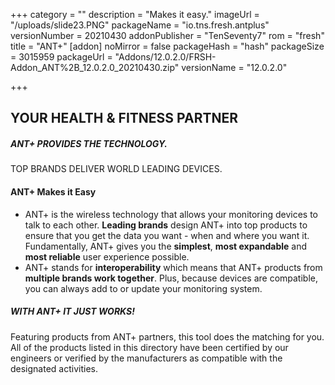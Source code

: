 +++
category = ""
description = "Makes it easy."
imageUrl = "/uploads/slide23.PNG"
packageName = "io.tns.fresh.antplus"
versionNumber = 20210430
addonPublisher = "TenSeventy7"
rom = "fresh"
title = "ANT+"
[addon]
noMirror = false
packageHash = "hash"
packageSize = 3015959
packageUrl = "Addons/12.0.2.0/FRSH-Addon_ANT%2B_12.0.2.0_20210430.zip"
versionName = "12.0.2.0"

+++
## YOUR HEALTH & FITNESS PARTNER

##### ANT+ PROVIDES THE TECHNOLOGY.

TOP BRANDS DELIVER WORLD LEADING DEVICES.

#### ANT+ Makes it Easy

* ANT+ is the wireless technology that allows your monitoring devices to talk to each other. **Leading brands** design ANT+ into top products to ensure that you get the data you want - when and where you want it. Fundamentally, ANT+ gives you the **simplest**, **most expandable** and **most reliable** user experience possible.
* ANT+ stands for **interoperability** which means that ANT+ products from **multiple brands work together**. Plus, because devices are compatible, you can always add to or update your monitoring system.

##### WITH ANT+ IT JUST WORKS!

Featuring products from ANT+ partners, this tool does the matching for you. All of the products listed in this directory have been certified by our engineers or verified by the manufacturers as compatible with the designated activities.
